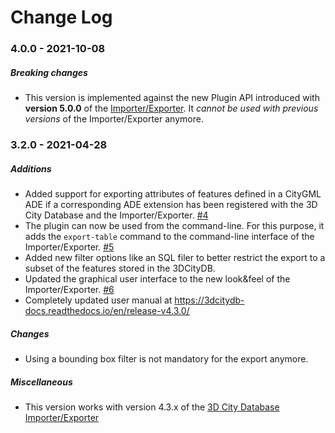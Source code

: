 Change Log
==========

### 4.0.0 - 2021-10-08

##### Breaking changes
* This version is implemented against the new Plugin API introduced with **version 5.0.0** of the
  [Importer/Exporter](https://github.com/3dcitydb/importer-exporter). It *cannot be used with previous versions*
  of the Importer/Exporter anymore.

### 3.2.0 - 2021-04-28

##### Additions
* Added support for exporting attributes of features defined in a CityGML ADE if a corresponding ADE extension
  has been registered with the 3D City Database and the Importer/Exporter. [#4](https://github.com/3dcitydb/plugin-spreadsheet-generator/pull/4)
* The plugin can now be used from the command-line. For this purpose, it adds the `export-table` command to
  the command-line interface of the Importer/Exporter. [#5](https://github.com/3dcitydb/plugin-spreadsheet-generator/pull/5)
* Added new filter options like an SQL filer to better restrict the export to a subset of the features stored
  in the 3DCityDB. 
* Updated the graphical user interface to the new look&feel of the Importer/Exporter. [#6](https://github.com/3dcitydb/plugin-spreadsheet-generator/pull/6)
* Completely updated user manual at https://3dcitydb-docs.readthedocs.io/en/release-v4.3.0/

##### Changes
* Using a bounding box filter is not mandatory for the export anymore.

##### Miscellaneous
* This version works with version 4.3.x of the [3D City Database Importer/Exporter](https://github.com/3dcitydb/importer-exporter)